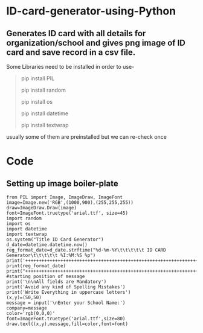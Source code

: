 # ID-card-generator-using-Python
Generates ID card with all details for organization/school and gives png image of ID card and save record in a csv file.
--------------------------------------------------------------------------------------------------------------------------------------------------------------------------------
Some Libraries need to be installed in order to use-
>pip install PIL
>
>pip install random
>
>pip install os
>
>pip install datetime
>
>pip install textwrap

 usually some of them are preinstalled but we can re-check once
 
 # Code
 
 ## Setting up image boiler-plate
 
 ```
 from PIL import Image, ImageDraw, ImageFont
image=Image.new('RGB',(1000,900),(255,255,255))
draw=ImageDraw.Draw(image)
font=ImageFont.truetype('arial.ttf', size=45)
import random
import os
import datetime
import textwrap
os.system("Title ID Card Generator")
d_date=datetime.datetime.now()
reg_format_date=d_date.strftime("%d-%m-%Y\t\t\t\t\t ID CARD Generator\t\t\t\t\t %I:%M:%S %p")
print('+++++++++++++++++++++++++++++++++++++++++++++++++++++++++++++++++++++++++++++++++++++++++++++++')
print(reg_format_date)
print("+++++++++++++++++++++++++++++++++++++++++++++++++++++++++++++++++++++++++++++++++++++++++++++++")
#starting position of message
print('\n\nAll fields are Mandatory')
print('Avoid any kind of Spelling Mistakes')
print('Write Everything in uppercase letters')
(x,y)=(50,50)
message = input('\nEnter your School Name:')
company=message
color='rgb(0,0,0)'
font=ImageFont.truetype('arial.ttf',size=80)
draw.text((x,y),message,fill=color,font=font)

```











